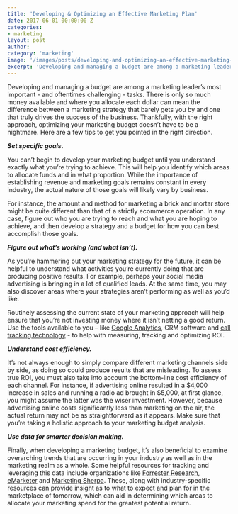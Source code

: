 ```yaml
---
title: 'Developing & Optimizing an Effective Marketing Plan'
date: 2017-06-01 00:00:00 Z
categories:
- marketing
layout: post
author:
category: 'marketing'
image: '/images/posts/developing-and-optimizing-an-effective-marketing-plan.png'
excerpt: 'Developing and managing a budget are among a marketing leader’s most important - and oftentimes challenging - tasks.'
---
```

Developing and managing a budget are among a marketing leader’s most important - and oftentimes challenging - tasks. There is only so much money available and where you allocate each dollar can mean the difference between a marketing strategy that barely gets you by and one that truly drives the success of the business. Thankfully, with the right approach, optimizing your marketing budget doesn’t have to be a nightmare. Here are a few tips to get you pointed in the right direction.

**_Set specific goals._**

You can’t begin to develop your marketing budget until you understand exactly what you’re trying to achieve. This will help you identify which areas to allocate funds and in what proportion. While the importance of establishing revenue and marketing goals remains constant in every industry, the actual nature of those goals will likely vary by business. 

For instance, the amount and method for marketing a brick and mortar store might be quite different than that of a strictly ecommerce operation. In any case, figure out who you are trying to reach and what you are hoping to achieve, and then develop a strategy and a budget for how you can best accomplish those goals.

**_Figure out what’s working (and what isn’t)._**

As you’re hammering out your marketing strategy for the future, it can be helpful to understand what activities you’re currently doing that are producing positive results. For example, perhaps your social media advertising is bringing in a lot of qualified leads. At the same time, you may also discover areas where your strategies aren’t performing as well as you’d like. 

Routinely assessing the current state of your marketing approach will help ensure that you’re not investing money where it isn’t netting a good return. Use the tools available to you – like [Google Analytics](https://www.google.com/analytics/), CRM software and [call tracking technology](https://calltracker.io/) - to help with measuring, tracking and optimizing ROI. 

**_Understand cost efficiency._**

It’s not always enough to simply compare different marketing channels side by side, as doing so could produce results that are misleading. To assess true ROI, you must also take into account the bottom-line cost efficiency of each channel. For instance, if advertising online resulted in a $4,000 increase in sales and running a radio ad brought in $5,000, at first glance, you might assume the latter was the wiser investment. However, because advertising online costs significantly less than marketing on the air, the actual return may not be as straightforward as it appears. Make sure that you’re taking a holistic approach to your marketing budget analysis. 

**_Use data for smarter decision making._**

Finally, when developing a marketing budget, it’s also beneficial to examine overarching trends that are occurring in your industry as well as in the marketing realm as a whole. Some helpful resources for tracking and leveraging this data include organizations like [Forrester Research](http://www.forrester.com), [eMarketer](http://www.emarketer.com) and [Marketing Sherpa](http://www.marketingsherpa.com). These, along with industry-specific resources can provide insight as to what to expect and plan for in the marketplace of tomorrow, which can aid in determining which areas to allocate your marketing spend for the greatest potential return.
